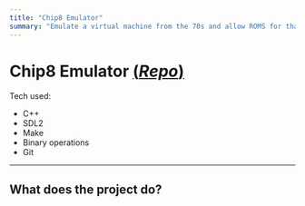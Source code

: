 ```yaml
---
title: "Chip8 Emulator"
summary: "Emulate a virtual machine from the 70s and allow ROMS for that machine to be read."
---
```


# Chip8 Emulator [(**_Repo_**)](https://gitlab.com/Holzelh/chip8-emulator)

Tech used:

- C++
- SDL2
- Make
- Binary operations
- Git

---

## What does the project do?
